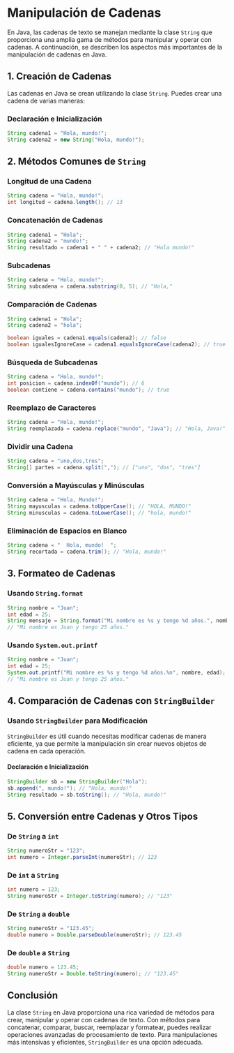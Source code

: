 # Manipulación de Cadenas

En Java, las cadenas de texto se manejan mediante la clase `String` que proporciona una amplia gama de métodos para manipular y operar con cadenas. A continuación, se describen los aspectos más importantes de la manipulación de cadenas en Java.

## 1. Creación de Cadenas

Las cadenas en Java se crean utilizando la clase `String`. Puedes crear una cadena de varias maneras:

### Declaración e Inicialización

```java
String cadena1 = "Hola, mundo!";
String cadena2 = new String("Hola, mundo!");
```

## 2. Métodos Comunes de `String`

### Longitud de una Cadena

```java
String cadena = "Hola, mundo!";
int longitud = cadena.length(); // 13
```

### Concatenación de Cadenas

```java
String cadena1 = "Hola";
String cadena2 = "mundo!";
String resultado = cadena1 + " " + cadena2; // "Hola mundo!"
```

### Subcadenas

```java
String cadena = "Hola, mundo!";
String subcadena = cadena.substring(0, 5); // "Hola,"
```

### Comparación de Cadenas

```java
String cadena1 = "Hola";
String cadena2 = "hola";

boolean iguales = cadena1.equals(cadena2); // false
boolean igualesIgnoreCase = cadena1.equalsIgnoreCase(cadena2); // true
```

### Búsqueda de Subcadenas

```java
String cadena = "Hola, mundo!";
int posicion = cadena.indexOf("mundo"); // 6
boolean contiene = cadena.contains("mundo"); // true
```

### Reemplazo de Caracteres

```java
String cadena = "Hola, mundo!";
String reemplazada = cadena.replace("mundo", "Java"); // "Hola, Java!"
```

### Dividir una Cadena

```java
String cadena = "uno,dos,tres";
String[] partes = cadena.split(","); // ["uno", "dos", "tres"]
```

### Conversión a Mayúsculas y Minúsculas

```java
String cadena = "Hola, Mundo!";
String mayusculas = cadena.toUpperCase(); // "HOLA, MUNDO!"
String minusculas = cadena.toLowerCase(); // "hola, mundo!"
```

### Eliminación de Espacios en Blanco

```java
String cadena = "  Hola, mundo!  ";
String recortada = cadena.trim(); // "Hola, mundo!"
```

## 3. Formateo de Cadenas

### Usando `String.format`

```java
String nombre = "Juan";
int edad = 25;
String mensaje = String.format("Mi nombre es %s y tengo %d años.", nombre, edad);
// "Mi nombre es Juan y tengo 25 años."
```

### Usando `System.out.printf`

```java
String nombre = "Juan";
int edad = 25;
System.out.printf("Mi nombre es %s y tengo %d años.%n", nombre, edad);
// "Mi nombre es Juan y tengo 25 años."
```

## 4. Comparación de Cadenas con `StringBuilder`

### Usando `StringBuilder` para Modificación

`StringBuilder` es útil cuando necesitas modificar cadenas de manera eficiente, ya que permite la manipulación sin crear nuevos objetos de cadena en cada operación.

#### Declaración e Inicialización

```java
StringBuilder sb = new StringBuilder("Hola");
sb.append(", mundo!"); // "Hola, mundo!"
String resultado = sb.toString(); // "Hola, mundo!"
```

## 5. Conversión entre Cadenas y Otros Tipos

### De `String` a `int`

```java
String numeroStr = "123";
int numero = Integer.parseInt(numeroStr); // 123
```

### De `int` a `String`

```java
int numero = 123;
String numeroStr = Integer.toString(numero); // "123"
```

### De `String` a `double`

```java
String numeroStr = "123.45";
double numero = Double.parseDouble(numeroStr); // 123.45
```

### De `double` a `String`

```java
double numero = 123.45;
String numeroStr = Double.toString(numero); // "123.45"
```

## Conclusión

La clase `String` en Java proporciona una rica variedad de métodos para crear, manipular y operar con cadenas de texto. Con métodos para concatenar, comparar, buscar, reemplazar y formatear, puedes realizar operaciones avanzadas de procesamiento de texto. Para manipulaciones más intensivas y eficientes, `StringBuilder` es una opción adecuada.
